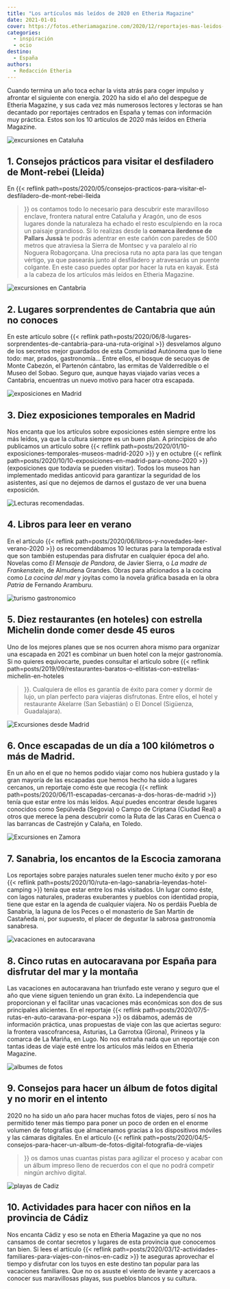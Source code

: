 ```yaml
---
title: "Los artículos más leídos de 2020 en Etheria Magazine"
date: 2021-01-01
cover: https://fotos.etheriamagazine.com/2020/12/reportajes-mas-leidos-cadiz.jpg
categories: 
  - inspiración
  - ocio
destino: 
  - España
authors: 
  - Redacción Etheria
---
```


Cuando termina un año toca echar la vista atrás para coger impulso y afrontar el siguiente con energía. 2020 ha sido el año del despegue de Etheria Magazine, y sus cada vez más numerosos lectores y lectoras se han decantado por reportajes centrados en España y temas con información muy práctica. Estos son los 10 artículos de 2020 más leídos en Etheria Magazine.

![excursiones en Cataluña](https://fotos.etheriamagazine.com/2020/12/reportajes-mas-leidos-mont-rebei.jpg "El sendero del desfiladero de Mont-rebei fue horadado en la roca como un camino de herradura. © Pepa García")

## 1\. Consejos prácticos para visitar el desfiladero de Mont-rebei (Lleida)

En {{< reflink 
path=posts/2020/05/consejos-practicos-para-visitar-el-desfiladero-de-mont-rebei-lleida 
>}} os contamos todo lo necesario para descubrir este maravilloso enclave, frontera 
natural entre Cataluña y Aragón, uno de esos lugares donde la naturaleza ha echado el 
resto esculpiendo en la roca un paisaje grandioso. Si lo realizas desde la **comarca 
ilerdense de Pallars Jussà** te podrás adentrar en este cañón con paredes de 500 metros 
que atraviesa la Sierra de Montsec y va paralelo al río Noguera Robagorçana. Una 
preciosa ruta no apta para las que tengan vértigo, ya que pasearás junto al desfiladero 
y atravesarás un puente colgante. En este caso puedes optar por hacer la ruta en kayak. 
Está a la cabeza de los artículos más leídos en Etheria Magazine. 

![excursiones en Cantabria](https://fotos.etheriamagazine.com/2020/12/reportajes-mas-leidos-cantabria.jpg "Iglesia de Santa Maria de Valverde, en Valderredible (Cantabria).")

## 2\. Lugares sorprendentes de Cantabria que aún no conoces

En este artículo sobre {{< reflink 
path=posts/2020/06/8-lugares-sorprendentes-de-cantabria-para-una-ruta-original >}} 
desvelamos alguno de los secretos mejor guardados de esta Comunidad Autónoma que lo 
tiene todo: mar, prados, gastronomía… Entre ellos, el bosque de secuoyas de Monte 
Cabezón, el Partenón cántabro, las ermitas de Valderredible o el Museo del Sobao. Seguro 
que, aunque hayas viajado varias veces a Cantabria, encuentras un nuevo motivo para 
hacer otra escapada. 

![exposiciones en Madrid](https://fotos.etheriamagazine.com/2020/12/reportajes-mas-leidos-exposiciones-madrid.jpg "‘Pescadoras valencianas’, 1903. de Joaquín Sorolla. © Diputación de Valencia")

## 3\. Diez exposiciones temporales en Madrid

Nos encanta que los artículos sobre exposiciones estén siempre entre los más leídos, ya 
que la cultura siempre es un buen plan. A principios de año publicamos un artículo sobre 
{{< reflink path=posts/2020/01/10-exposiciones-temporales-museos-madrid-2020 >}} y en 
octubre {{< reflink path=posts/2020/10/10-exposiciones-en-madrid-para-otono-2020 >}} 
(exposiciones que todavía se pueden visitar). Todos los museos han implementado medidas 
anticovid para garantizar la seguridad de los asistentes, así que no dejemos de darnos 
el gustazo de ver una buena exposición. 

![Lecturas recomendadas.](https://fotos.etheriamagazine.com/2020/12/reportajes-mas-leidos-libros-verano-2020.jpg "Lecturas de verano para divertirse o aprender en vacaciones. © Dan Dumitriu")

## 4\. Libros para leer en verano

En el artículo {{< reflink path=posts/2020/06/libros-y-novedades-leer-verano-2020 >}} os 
recomendábamos 10 lecturas para la temporada estival que son también estupendas para 
disfrutar en cualquier época del año. Novelas como _El Mensaje de Pandora_, de Javier 
Sierra, o _La madre de Frankenstein_, de Almudena Grandes. Obras para aficionados a la 
cocina como _La cocina del mar_ y joyitas como la novela gráfica basada en la obra 
_Patria_ de Fernando Aramburu. 

![turismo gastronomico](https://fotos.etheriamagazine.com/2020/12/reportajes-mas-leidos-restaurantes-estrella-michelin.jpg "Restaurantes con estrella Michelin en hoteles.")

## 5\. Diez restaurantes (en hoteles) con estrella Michelin donde comer desde 45 euros

Uno de los mejores planes que se nos ocurren ahora mismo para organizar una escapada en 
2021 es combinar un buen hotel con la mejor gastronomía. Si no quieres equivocarte, 
puedes consultar el artículo sobre {{< reflink 
path=posts/2019/09/restaurantes-baratos-o-elitistas-con-estrellas-michelin-en-hoteles 
>}}. Cualquiera de ellos es garantía de éxito para comer y dormir de lujo, un plan 
perfecto para viajeras disfrutonas. Entre ellos, el hotel y restaurante Akelarre (San 
Sebastián) o El Doncel (Sigüenza, Guadalajara). 

![Excursiones desde Madrid](https://fotos.etheriamagazine.com/2020/12/reportajes-mas-leidos-sepulveda.jpg "Sepúlveda es perfecta para una excursión desde Madrid. © Kelu Robles")

## 6\. Once escapadas de un día a 100 kilómetros o más de Madrid.

En un año en el que no hemos podido viajar como nos hubiera gustado y la gran mayoría de 
las escapadas que hemos hecho ha sido a lugares cercanos, un reportaje como éste que 
recogía {{< reflink path=posts/2020/06/11-escapadas-cercanas-a-dos-horas-de-madrid >}} 
tenía que estar entre los más leídos. Aquí puedes encontrar desde lugares conocidos como 
Sepúlveda (Segovia) o Campo de Criptana (Ciudad Real) a otros que merece la pena 
descubrir como la Ruta de las Caras en Cuenca o las barrancas de Castrejón y Calaña, en 
Toledo. 

![Excursiones en Zamora](https://fotos.etheriamagazine.com/2020/12/reportajes-mas-leidos-sanabria.jpg "Panorámica del lago de Sanabria desde el Mirador de los Peces, en San Martín de Castañeda. © Kelu Robles")

## 7\. Sanabria, los encantos de la Escocia zamorana

Los reportajes sobre parajes naturales suelen tener mucho éxito y por eso {{< reflink 
path=posts/2020/10/ruta-en-lago-sanabria-leyendas-hotel-camping >}} tenía que estar 
entre los más visitados. Un lugar como éste, con lagos naturales, praderas exuberantes y 
pueblos con identidad propia, tiene que estar en la agenda de cualquier viajera. No os 
perdáis Puebla de Sanabria, la laguna de los Peces o el monasterio de San Martín de 
Castañeda ni, por supuesto, el placer de degustar la sabrosa gastronomía sanabresa. 

![vacaciones en autocaravana](https://fotos.etheriamagazine.com/2020/12/reportajes-mas-leidos-rutas-auto-caravana.jpg "Rutas en autocarvana por España.")

## 8\. Cinco rutas en autocaravana por España para disfrutar del mar y la montaña

Las vacaciones en autocaravana han triunfado este verano y seguro que el año que viene 
siguen teniendo un gran éxito. La independencia que proporcionan y el facilitar unas 
vacaciones más económicas son dos de sus principales alicientes. En el reportaje {{< 
reflink path=posts/2020/07/5-rutas-en-auto-caravana-por-espana >}} os dábamos, además de 
información práctica, unas propuestas de viaje con las que aciertas seguro: la frontera 
vascofrancesa, Asturias, La Garrotxa (Girona), Pirineos y la comarca de La Mariña, en 
Lugo. No nos extraña nada que un reportaje con tantas ideas de viaje esté entre los 
artículos más leídos en Etheria Magazine. 

![albumes de fotos](https://fotos.etheriamagazine.com/2020/12/reportajes-mas-leidos-albumes.jpg "No renuncies a imprimir tus álbumes de fotos.")

## 9\. Consejos para hacer un álbum de fotos digital y no morir en el intento

2020 no ha sido un año para hacer muchas fotos de viajes, pero sí nos ha permitido tener 
más tiempo para poner un poco de orden en el enorme volumen de fotografías que 
almacenamos gracias a los dispositivos móviles y las cámaras digitales. En el artículo 
{{< reflink 
path=posts/2020/04/5-consejos-para-hacer-un-album-de-fotos-digital-fotografia-de-viajes 
>}} os damos unas cuantas pistas para agilizar el proceso y acabar con un álbum impreso 
lleno de recuerdos con el que no podrá competir ningún archivo digital. 

![playas de Cadiz](https://fotos.etheriamagazine.com/2020/12/reportajes-mas-leidos-cadiz.jpg "Playa Fuente del Gallo (Conil). © Etheria Magazine")

## 10\. Actividades para hacer con niños en la provincia de Cádiz

Nos encanta Cádiz y eso se nota en Etheria Magazine ya que no nos cansamos de contar 
secretos y lugares de esta provincia que conocemos tan bien. Si lees el artículo {{< 
reflink path=posts/2020/03/12-actividades-familiares-para-viajes-con-ninos-en-cadiz >}} 
te aseguras aprovechar el tiempo y disfrutar con los tuyos en este destino tan popular 
para las vacaciones familiares. Que no os asuste el viento de levante y acercaos a 
conocer sus maravillosas playas, sus pueblos blancos y su cultura.
